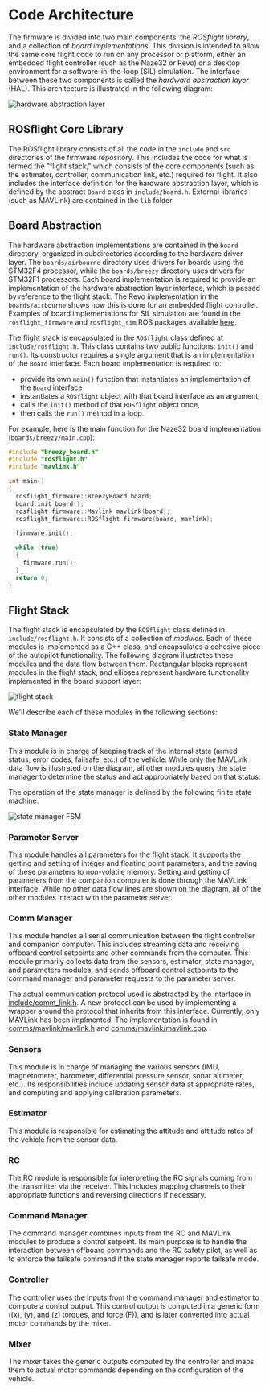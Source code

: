 # Code Architecture

The firmware is divided into two main components: the _ROSflight library_, and a collection of _board implementations_.
This division is intended to allow the same core flight code to run on any processor or platform, either an embedded flight controller (such as the Naze32 or Revo) or a desktop environment for a software-in-the-loop (SIL) simulation. The interface between these two components is called the _hardware abstraction layer_ (HAL).
This architecture is illustrated in the following diagram:

![hardware abstraction layer](images/HAL.svg)

## ROSflight Core Library

The ROSflight library consists of all the code in the `include` and `src` directories of the firmware repository.
This includes the code for what is termed the "flight stack," which consists of the core components (such as the estimator, controller, communication link, etc.) required for flight.
It also includes the interface definition for the hardware abstraction layer, which is defined by the abstract `Board` class in `include/board.h`.
External libraries (such as MAVLink) are contained in the `lib` folder.

## Board Abstraction

The hardware abstraction implementations are contained in the `board` directory, organized in subdirectories according to the hardware driver layer.
The `boards/airbourne` directory uses drivers for boards using the STM32F4 processor, while the `boards/breezy` directory uses drivers for STM32F1 processors.
Each board implementation is required to provide an implementation of the hardware abstraction layer interface, which is passed by reference to the flight stack.
The Revo implementation in the `boards/airbourne` shows how this is done for an embedded flight controller.
Examples of board implementations for SIL simulation are found in the `rosflight_firmware` and `rosflight_sim` ROS packages available [here](https://github.com/rosflight/rosflight).

The flight stack is encapsulated in the `ROSflight` class defined at `include/rosflight.h`.
This class contains two public functions: `init()` and `run()`.
Its constructor requires a single argument that is an implementation of the `Board` interface.
Each board implementation is required to:
* provide its own `main()` function that instantiates an implementation of the `Board` interface
* instantiates a `ROSflight` object with that board interface as an argument,
* calls the `init()` method of that `ROSflight` object once,
* then calls the `run()` method in a loop.

For example, here is the main function for the Naze32 board implementation (`boards/breezy/main.cpp`):

``` C++
#include "breezy_board.h"
#include "rosflight.h"
#include "mavlink.h"

int main()
{
  rosflight_firmware::BreezyBoard board;
  board.init_board();
  rosflight_firmware::Mavlink mavlink(board);
  rosflight_firmware::ROSflight firmware(board, mavlink);

  firmware.init();

  while (true)
  {
    firmware.run();
  }
  return 0;
}
```

## Flight Stack

The flight stack is encapsulated by the `ROSflight` class defined in `include/rosflight.h`.
It consists of a collection of _modules_.
Each of these modules is implemented as a C++ class, and encapsulates a cohesive piece of the autopilot functionality.
The following diagram illustrates these modules and the data flow between them.
Rectangular blocks represent modules in the flight stack, and ellipses represent hardware functionality implemented in the board support layer:

![flight stack](images/flight_stack.svg)

We'll describe each of these modules in the following sections:

### State Manager
This module is in charge of keeping track of the internal state (armed status, error codes, failsafe, etc.) of the vehicle.
While only the MAVLink data flow is illustrated on the diagram, all other modules query the state manager to determine the status and act appropriately based on that status.

The operation of the state manager is defined by the following finite state machine:

![state manager FSM](images/arming-fsm.svg)

### Parameter Server
This module handles all parameters for the flight stack.
It supports the getting and setting of integer and floating point parameters, and the saving of these parameters to non-volatile memory.
Setting and getting of parameters from the companion computer is done through the MAVLink interface.
While no other data flow lines are shown on the diagram, all of the other modules interact with the parameter server.

### Comm Manager
This module handles all serial communication between the flight controller and companion computer.
This includes streaming data and receiving offboard control setpoints and other commands from the computer.
This module primarily collects data from the sensors, estimator, state manager, and parameters modules, and sends offboard control setpoints to the command manager and parameter requests to the parameter server.

The actual communication protocol used is abstracted by the interface in [include/comm_link.h](https://github.com/rosflight/firmware/blob/master/include/comm_link.h).
A new protocol can be used by implementing a wrapper around the protocol that inherits from this interface.
Currently, only MAVLink has been implmented.
The implementation is found in [comms/mavlink/mavlink.h](https://github.com/rosflight/firmware/blob/master/comms/mavlink/mavlink.h) and [comms/mavlink/mavlink.cpp](https://github.com/rosflight/firmware/blob/master/comms/mavlink/mavlink.cpp).

### Sensors
This module is in charge of managing the various sensors (IMU, magnetometer, barometer, differential pressure sensor, sonar altimeter, etc.).
Its responsibilities include updating sensor data at appropriate rates, and computing and applying calibration parameters.

### Estimator
This module is responsible for estimating the attitude and attitude rates of the vehicle from the sensor data.

### RC
The RC module is responsible for interpreting the RC signals coming from the transmitter via the receiver.
This includes mapping channels to their appropriate functions and reversing directions if necessary.

### Command Manager
The command manager combines inputs from the RC and MAVLink modules to produce a control setpoint.
Its main purpose is to handle the interaction between offboard commands and the RC safety pilot, as well as to enforce the failsafe command if the state manager reports failsafe mode.

### Controller
The controller uses the inputs from the command manager and estimator to compute a control output.
This control output is computed in a generic form (\(x\), \(y\), and \(z\) torques, and force \(F\)), and is later converted into actual motor commands by the mixer.

### Mixer
The mixer takes the generic outputs computed by the controller and maps them to actual motor commands depending on the configuration of the vehicle.
